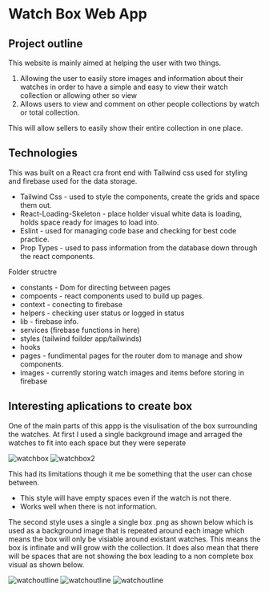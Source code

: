 
# Watch Box Web App 


## Project outline
This website is mainly aimed at helping the user with two things.
1. Allowing the user to easily store images and information about their watches in order to have a simple and easy to view their watch collection or allowing other so view
2. Allows users to view and comment on other people collections by watch or total collection. 

This will allow sellers to easily show their entire collection in one place.


## Technologies
This was built on a React cra front end with Tailwind css used for styling and firebase used for the data storage.

- Tailwind Css - used to style the components, create the grids and space them out. 
- React-Loading-Skeleton - place holder visual white data is loading, holds space ready for images to load into.
- Eslint - used for managing code base and checking for best code practice.
- Prop Types - used to pass information from the database down through the react components.


Folder structre
- constants - Dom for directing between pages
- compoents - react components used to build up pages.
- context - conecting to firebase
- helpers - checking user status or logged in status
- lib - firebase info.
- services (firebase functions in here)
- styles (tailwind foilder app/tailwinds)
- hooks
- pages - fundimental pages for the router dom to manage and show components.
- images - currently storing watch images and items before storing in firebase


## Interesting aplications to create box
One of the main parts of this appp is the visulisation of the box surrounding the watches. At first I used a single background image and arraged the watches to fit into each space but they were seperate 

![watchbox](/images/readme/first_background.png)
![watchbox2](/images/readme/first_background_2.png)

This had its limitations though it me be something that the user can chose between.
- This style will have empty spaces even if the watch is not there. 
- Works well when there is not information.

The second style uses a single a single box .png as shown below which is used as a background image that is repeated around each image which means the box will only be visiable around existant watches. This means the box is infinate and will grow with the collection. It does also mean that there will be spaces that are not showing the box leading to a non complete box visual as shown below.

![watchoutline](/images/readme/single_box.png)
![watchoutline](/images/readme/profile_box.png)
![watchoutline](/images/readme/timeline_box.png)